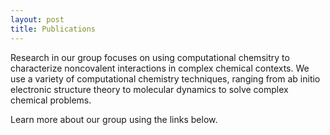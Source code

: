 ```yaml
---
layout: post
title: Publications
---
```


Research in our group focuses on using computational chemsitry to characterize noncovalent interactions in complex chemical contexts.  We use a variety of computational chemistry techniques, ranging from ab initio electronic structure theory to molecular dynamics to solve complex chemical problems. 

Learn more about our group using the links below.
